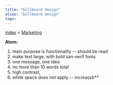 ```yaml
---
title: "billboard design"
alias: "billboard design"
tags: 
---
```


[index](/.md) < [Marketing](1-marketing.md)

**Atom:** 

1. main purpose is functionality -- should be read
2. make text large, with bold san-serif fonts
3. one message, one idea
4. no more than 10 words total
5. high contrast, 
6. white space does not apply -- increasvb**